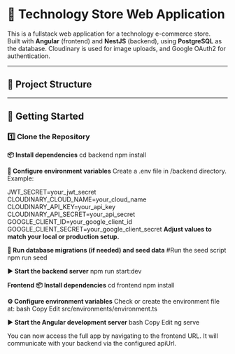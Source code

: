 # 🛒 Technology Store Web Application

This is a fullstack web application for a technology e-commerce store.  
Built with **Angular** (frontend) and **NestJS** (backend), using **PostgreSQL** as the database. Cloudinary is used for image uploads, and Google OAuth2 for authentication.

---

## 📁 Project Structure

---

## 🚀 Getting Started

### 1️⃣ Clone the Repository
**📦 Install dependencies**
cd backend
npm install

**🔐 Configure environment variables**
Create a .env file in /backend directory. Example:

JWT_SECRET=your_jwt_secret
CLOUDINARY_CLOUD_NAME=your_cloud_name
CLOUDINARY_API_KEY=your_api_key
CLOUDINARY_API_SECRET=your_api_secret
GOOGLE_CLIENT_ID=your_google_client_id
GOOGLE_CLIENT_SECRET=your_google_client_secret
**Adjust values to match your local or production setup.**

**🧪 Run database migrations (if needed) and seed data**
#Run the seed script
npm run seed

**▶️ Start the backend server**
npm run start:dev

**Frontend**
**📦 Install dependencies**
cd frontend
npm install

**⚙️ Configure environment variables**
Check or create the environment file at:
bash
Copy
Edit
src/environments/environment.ts

**▶️ Start the Angular development server**
bash
Copy
Edit
ng serve

You can now access the full app by navigating to the frontend URL. It will communicate with your backend via the configured apiUrl.

